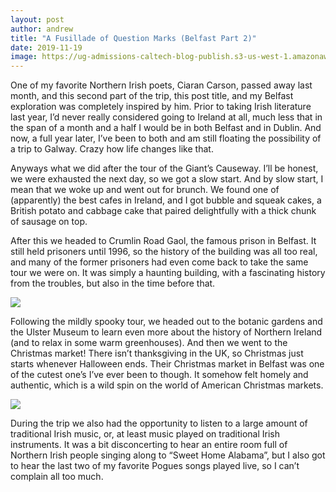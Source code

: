 ```yaml
---
layout: post
author: andrew
title: "A Fusillade of Question Marks (Belfast Part 2)"
date: 2019-11-19
image: https://ug-admissions-caltech-blog-publish.s3-us-west-1.amazonaws.com/images/2019/11/6a0105349b8251970b0240a49ecb88200c-800wi.jpg
---
```


One of my favorite Northern Irish poets, Ciaran Carson, passed away last month, and this second part of the trip, this post title, and my Belfast exploration was completely inspired by him. Prior to taking Irish literature last year, I’d never really considered going to Ireland at all, much less that in the span of a month and a half I would be in both Belfast and in Dublin. And now, a full year later, I’ve been to both and am still floating the possibility of a trip to Galway. Crazy how life changes like that.

Anyways what we did after the tour of the Giant’s Causeway. I’ll be honest, we were exhausted the next day, so we got a slow start. And by slow start, I mean that we woke up and went out for brunch. We found one of (apparently) the best cafes in Ireland, and I got bubble and squeak cakes, a British potato and cabbage cake that paired delightfully with a thick chunk of sausage on top.

After this we headed to Crumlin Road Gaol, the famous prison in Belfast. It still held prisoners until 1996, so the history of the building was all too real, and many of the former prisoners had even come back to take the same tour we were on. It was simply a haunting building, with a fascinating history from the troubles, but also in the time before that.

![](https://ug-admissions-caltech-blog-publish.s3-us-west-1.amazonaws.com/images/2019/11/6a0105349b8251970b0240a49ecb9c200c-800wi.jpg)

Following the mildly spooky tour, we headed out to the botanic gardens and the Ulster Museum to learn even more about the history of Northern Ireland (and to relax in some warm greenhouses). And then we went to the Christmas market! There isn’t thanksgiving in the UK, so Christmas just starts whenever Halloween ends. Their Christmas market in Belfast was one of the cutest one’s I’ve ever been to though. It somehow felt homely and authentic, which is a wild spin on the world of American Christmas markets.

![](https://ug-admissions-caltech-blog-publish.s3-us-west-1.amazonaws.com/images/2019/11/6a0105349b8251970b0240a49ecbb7200c-800wi.jpg)

During the trip we also had the opportunity to listen to a large amount of traditional Irish music, or, at least music played on traditional Irish instruments. It was a bit disconcerting to hear an entire room full of Northern Irish people singing along to “Sweet Home Alabama”, but I also got to hear the last two of my favorite Pogues songs played live, so I can’t complain all too much.